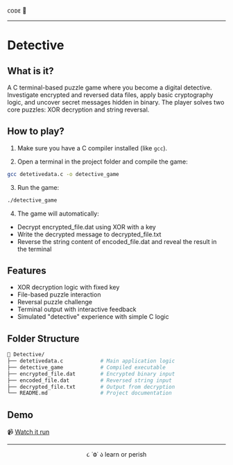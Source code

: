ᴄᴏᴅᴇ 👾

---

# Detective

## What is it?

A C terminal-based puzzle game where you become a digital detective. Investigate encrypted and reversed data files, apply basic cryptography logic, and uncover secret messages hidden in binary. The player solves two core puzzles: XOR decryption and string reversal.

## How to play?

1. Make sure you have a C compiler installed (like `gcc`).

2. Open a terminal in the project folder and compile the game:

```bash
gcc detetivedata.c -o detective_game
```

3. Run the game:

```bash
./detective_game
```

4. The game will automatically:

- Decrypt encrypted_file.dat using XOR with a key
- Write the decrypted message to decrypted_file.txt
- Reverse the string content of encoded_file.dat and reveal the result in the terminal

## Features

- XOR decryption logic with fixed key
- File-based puzzle interaction
- Reversal puzzle challenge
- Terminal output with interactive feedback
- Simulated "detective" experience with simple C logic

## Folder Structure

```bash
📁 Detective/
├── detetivedata.c            # Main application logic
├── detective_game            # Compiled executable
├── encrypted_file.dat        # Encrypted binary input
├── encoded_file.dat          # Reversed string input
├── decrypted_file.txt        # Output from decryption
└── README.md                 # Project documentation
```

## Demo

📹 [Watch it run](link)

---

<p align="center">૮ ˙Ⱉ˙ ა learn or perish</p>
